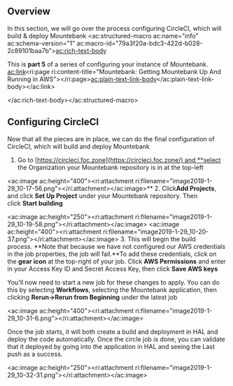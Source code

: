 
## Overview

In this section, we will go over the process configuring CircleCI, which will build & deploy Mountebank
<ac:structured-macro ac:name="info" ac:schema-version="1" ac:macro-id="79a3f20a-bdc3-422d-b028-2c89101baa7b"><ac:rich-text-body><p>This is&nbsp;<strong>part 5</strong>&nbsp;of a series of configuring your instance of Mountebank. <ac:link><ri:page ri:content-title="Mountebank: Getting Mountebank Up And Running in AWS"></ri:page><ac:plain-text-link-body><![CDATA[Please reference the entrypoint to follow the guide]]></ac:plain-text-link-body></ac:link></p></ac:rich-text-body></ac:structured-macro>


## Configuring CircleCI

Now that all the pieces are in place, we can do the final configuration of CircleCI, which will build and deploy Mountebank

1. Go to [https://circleci.foc.zone](https://circleci.foc.zone/) and **select the Organization your Mountebank repository is in at the top-left

<ac:image ac:height="400"><ri:attachment ri:filename="image2019-1-29_10-17-56.png"></ri:attachment></ac:image>**
2. Click**Add Projects**, and click **Set Up Project** under your Mountebank repository. Then click **Start building**

<ac:image ac:height="250"><ri:attachment ri:filename="image2019-1-29_10-19-58.png"></ri:attachment></ac:image>
<ac:image ac:height="400"><ri:attachment ri:filename="image2019-1-29_10-20-37.png"></ri:attachment></ac:image>
3. This will begin the build process. **Note that because we have not configured our AWS credentials in the job properties, the job will fail.**To add these credentials, click on the **gear icon** at the top-right of your job. Click **AWS Permissions** and enter in your Access Key ID and Secret Access Key, then click **Save AWS keys**


You'll now need to start a new job for these changes to apply. You can do this by selecting **Workflows**, selecting the Mountebank application, then clicking **Rerun→Rerun from Beginning** under the latest job

<ac:image ac:height="400"><ri:attachment ri:filename="image2019-1-29_10-31-6.png"></ri:attachment></ac:image>

Once the job starts, it will both create a build and deployment in HAL and deploy the code automatically. Once the circle job is done, you can validate that it deployed by going into the application in HAL and seeing the Last push as a success.

<ac:image ac:height="250"><ri:attachment ri:filename="image2019-1-29_10-32-31.png"></ri:attachment></ac:image>
